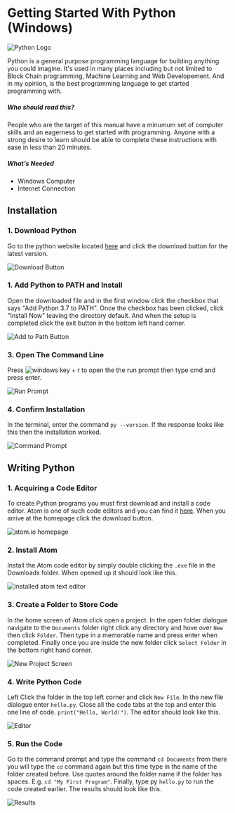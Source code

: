 # Getting Started With Python (Windows)

![Python Logo](https://www.python.org/static/community_logos/python-logo-master-v3-TM.png "The Python Logo")

Python is a general purpose programming language for building anything you could imagine.  It's used in many places including but not limited to Block Chain programming, Machine Learning and Web Developement. And in my opinion, is the best programming language to get started programming with.

##### Who should read this?
People who are the target of this manual have a minumum set of computer skills and an eagerness to get started
with programming.  Anyone with a strong desire to learn should be able to complete these instructions with ease in less than 20 minutes.

##### What's Needed
* Windows Computer
* Internet Connection


## Installation
### 1. Download Python
Go to the python website located [here](https://www.python.org/getit/) and click the download button for the latest version.


![Download Button](https://raw.githubusercontent.com/theapprenticewizard/python-intro/master/images/1.%20Download%20Python.PNG)

### 1. Add Python to PATH and Install
Open the downloaded file and in the first window click the checkbox that says "Add Python 3.7 to PATH".  Once the checkbox has been clicked, click "Install Now" leaving the directory default. And when the setup is completed click the exit button in the bottom left hand corner.


![Add to Path Button](https://raw.githubusercontent.com/theapprenticewizard/python-intro/master/images/2.%20Add%20Python%20to%20Path.PNG)

### 3. Open The Command Line
Press ![windows key](https://i.stack.imgur.com/MB2Nl.jpg) + r to open the the run prompt then type cmd and press enter.

![Run Prompt](https://raw.githubusercontent.com/theapprenticewizard/python-intro/master/images/3.%20Run%20Prompt.PNG)

### 4. Confirm Installation 
In the terminal, enter the command `py --version`.  If the response looks like this then the installation worked. 

![Command Prompt](https://raw.githubusercontent.com/theapprenticewizard/python-intro/master/images/5.%20Check%20Installation.PNG)


## Writing Python

### 1. Acquiring a Code Editor
To create Python programs you must first download and install a code editor. Atom is one of such code editors and you can find it [here](http://atom.io).   When you arrive at the homepage click the download button.

![atom.io homepage](https://raw.githubusercontent.com/theapprenticewizard/python-intro/master/images/1.%20Get%20Atom.PNG)

### 2. Install Atom
Install the Atom code editor by simply double clicking the `.exe` file in the Downloads folder. When opened up it should look like this. 

![installed atom text editor](https://raw.githubusercontent.com/theapprenticewizard/python-intro/master/images/2.%20Install%20Atom%20Code%20Editor.PNG)

### 3. Create a Folder to Store Code
In the home screen of Atom click open a project. In the open folder dialogue navigate to the `Documents` folder right click any directory and hove over `New` then click `Folder`.  Then type in a memorable name and press enter when completed. Finally once you are inside the new folder click `Select Folder` in the bottom right hand corner.

![New Project Screen](https://raw.githubusercontent.com/theapprenticewizard/python-intro/master/images/4.%20Select%20Folder.PNG)

### 4. Write Python Code
Left Click the folder in the top left corner and click `New File`.  In the new file dialogue enter `hello.py`.  Close all the code tabs at the top and enter this one line of code.  `print("Hello, World!")`. The editor should look like this.

![Editor]()

### 5. Run the Code
Go to the command prompt and type the command `cd Documents` from there you will type the `cd` command again but this time type in the name of the folder created before.  Use quotes around the folder name if the folder has spaces. E.g. `cd "My First Program"`. Finally, type py `hello.py` to run the code created earlier. The results should look like this.

![Results](https://raw.githubusercontent.com/theapprenticewizard/python-intro/master/images/6.%20completed%20first%20program.PNG)